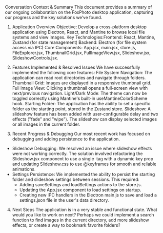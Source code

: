 Conversation Context & Summary
This document provides a summary of our ongoing collaboration on the FoxPhoto desktop application, capturing our progress and the key solutions we've found.

1. Application Overview
Objective: Develop a cross-platform desktop application using Electron, React, and Mantine to browse local file systems and view images.
Key Technologies:Frontend: React, Mantine, Zustand (for state management)
Backend: Electron (for file system access via IPC)
Core Components: App.jsx, main.jsx, store.js, FileExplorer.jsx, ThumbnailGrid.jsx, FullImageView.jsx, Slideshow.jsx, SlideshowControls.jsx.

2. Features Implemented & Resolved Issues
We have successfully implemented the following core features:
File System Navigation: The application can read root directories and navigate through folders.
Thumbnail Grid: Images are displayed in a responsive thumbnail grid.
Full Image View: Clicking a thumbnail opens a full-screen view with next/previous navigation.
Light/Dark Mode: The theme can now be toggled correctly using Mantine's built-in useMantineColorScheme hook.
Starting Folder: The application has the ability to set a specific folder as the starting point, stored in the Zustand store.
Slideshow: A slideshow feature has been added with user-configurable delay and two effects ("fade" and "wipe"). The slideshow can display selected images or all images in the current folder.


3. Recent Progress & Debugging
Our most recent work has focused on debugging and adding persistence to the application.
- Slideshow Debugging: We resolved an issue where slideshow effects were not working correctly. The solution involved refactoring the Slideshow.jsx component to use a single <img> tag with a dynamic key prop and updating Slideshow.css to use @keyframes for smooth and reliable animations.
- Settings Persistence: We implemented the ability to persist the starting folder and slideshow settings between sessions. This required:
  - Adding saveSettings and loadSettings actions to the store.js.
  - Updating the App.jsx component to load settings on startup.
  - Creating new IPC handlers in the Electron main.js to save and load a settings.json file in the user's data directory.


4. Next Steps
The application is in a very stable and functional state. What would you like to work on next? Perhaps we could implement a search function to find images in the current directory, add more slideshow effects, or create a way to bookmark favorite folders?